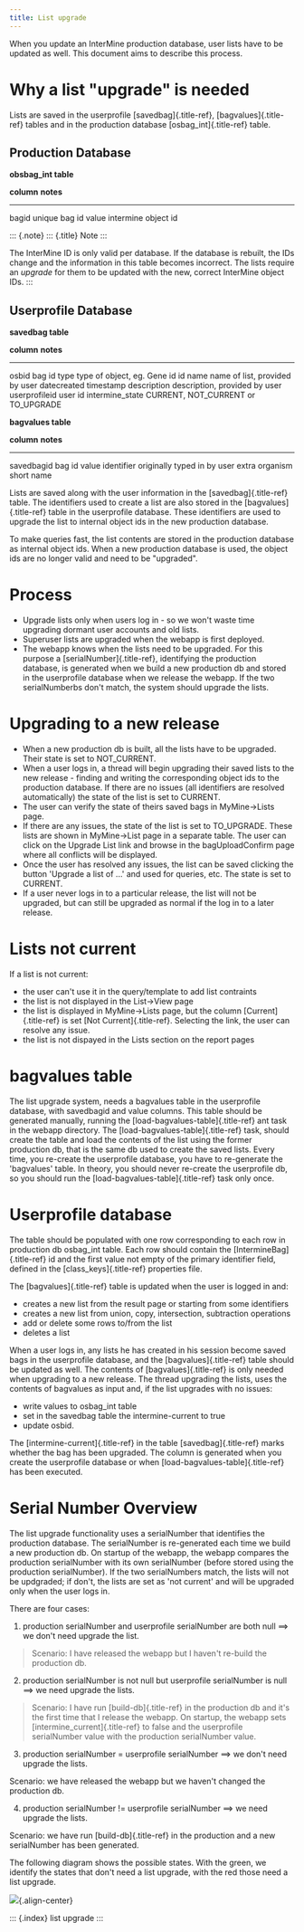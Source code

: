 ```yaml
---
title: List upgrade
---
```


When you update an InterMine production database, user lists have to be
updated as well. This document aims to describe this process.

Why a list \"upgrade\" is needed
================================

Lists are saved in the userprofile [savedbag]{.title-ref},
[bagvalues]{.title-ref} tables and in the production database
[osbag_int]{.title-ref} table.

Production Database
-------------------

**obsbag_int table**

  **column**   **notes**
  ------------ ---------------------
  bagid        unique bag id
  value        intermine object id

::: {.note}
::: {.title}
Note
:::

The InterMine ID is only valid per database. If the database is rebuilt,
the IDs change and the information in this table becomes incorrect. The
lists require an *upgrade* for them to be updated with the new, correct
InterMine object IDs.
:::

Userprofile Database
--------------------

**savedbag table**

  **column**        **notes**
  ----------------- ------------------------------------
  osbid             bag id
  type              type of object, eg. Gene
  id                id
  name              name of list, provided by user
  datecreated       timestamp
  description       description, provided by user
  userprofileid     user id
  intermine_state   CURRENT, NOT_CURRENT or TO_UPGRADE

**bagvalues table**

  **column**   **notes**
  ------------ ----------------------------------------
  savedbagid   bag id
  value        identifier originally typed in by user
  extra        organism short name

Lists are saved along with the user information in the
[savedbag]{.title-ref} table. The identifiers used to create a list are
also stored in the [bagvalues]{.title-ref} table in the userprofile
database. These identifiers are used to upgrade the list to internal
object ids in the new production database.

To make queries fast, the list contents are stored in the production
database as internal object ids. When a new production database is used,
the object ids are no longer valid and need to be \"upgraded\".

Process
=======

-   Upgrade lists only when users log in - so we won\'t waste time
    upgrading dormant user accounts and old lists.
-   Superuser lists are upgraded when the webapp is first deployed.
-   The webapp knows when the lists need to be upgraded. For this
    purpose a [serialNumber]{.title-ref}, identifying the production
    database, is generated when we build a new production db and stored
    in the userprofile database when we release the webapp. If the two
    serialNumberbs don\'t match, the system should upgrade the lists.

Upgrading to a new release
==========================

-   When a new production db is built, all the lists have to be
    upgraded. Their state is set to NOT_CURRENT.
-   When a user logs in, a thread will begin upgrading their saved lists
    to the new release - finding and writing the corresponding object
    ids to the production database. If there are no issues (all
    identifiers are resolved automatically) the state of the list is set
    to CURRENT.
-   The user can verify the state of theirs saved bags in MyMine-\>Lists
    page.
-   If there are any issues, the state of the list is set to TO_UPGRADE.
    These lists are shown in MyMine-\>List page in a separate table. The
    user can click on the Upgrade List link and browse in the
    bagUploadConfirm page where all conflicts will be displayed.
-   Once the user has resolved any issues, the list can be saved
    clicking the button \'Upgrade a list of \...\' and used for queries,
    etc. The state is set to CURRENT.
-   If a user never logs in to a particular release, the list will not
    be upgraded, but can still be upgraded as normal if the log in to a
    later release.

Lists not current
=================

If a list is not current:

-   the user can\'t use it in the query/template to add list contraints
-   the list is not displayed in the List-\>View page
-   the list is displayed in MyMine-\>Lists page, but the column
    [Current]{.title-ref} is set [Not Current]{.title-ref}. Selecting
    the link, the user can resolve any issue.
-   the list is not dispayed in the Lists section on the report pages

bagvalues table
===============

The list upgrade system, needs a bagvalues table in the userprofile
database, with savedbagid and value columns. This table should be
generated manually, running the [load-bagvalues-table]{.title-ref} ant
task in the webapp directory. The [load-bagvalues-table]{.title-ref}
task, should create the table and load the contents of the list using
the former production db, that is the same db used to create the saved
lists. Every time, you re-create the userprofile database, you have to
re-generate the \'bagvalues\' table. In theory, you should never
re-create the userprofile db, so you should run the
[load-bagvalues-table]{.title-ref} task only once.

Userprofile database
====================

The table should be populated with one row corresponding to each row in
production db osbag_int table. Each row should contain the
[IntermineBag]{.title-ref} id and the first value not empty of the
primary identifier field, defined in the [class_keys]{.title-ref}
properties file.

The [bagvalues]{.title-ref} table is updated when the user is logged in
and:

-   creates a new list from the result page or starting from some
    identifiers
-   creates a new list from union, copy, intersection, subtraction
    operations
-   add or delete some rows to/from the list
-   deletes a list

When a user logs in, any lists he has created in his session become
saved bags in the userprofile database, and the [bagvalues]{.title-ref}
table should be updated as well. The contents of [bagvalues]{.title-ref}
is only needed when upgrading to a new release. The thread upgrading the
lists, uses the contents of bagvalues as input and, if the list upgrades
with no issues:

-   write values to osbag_int table
-   set in the savedbag table the intermine-current to true
-   update osbid.

The [intermine-current]{.title-ref} in the table [savedbag]{.title-ref}
marks whether the bag has been upgraded. The column is generated when
you create the userprofile database or when
[load-bagvalues-table]{.title-ref} has been executed.

Serial Number Overview
======================

The list upgrade functionality uses a serialNumber that identifies the
production database. The serialNumber is re-generated each time we build
a new production db. On startup of the webapp, the webapp compares the
production serialNumber with its own serialNumber (before stored using
the production serialNumber). If the two serialNumbers match, the lists
will not be updgraded; if don\'t, the lists are set as \'not current\'
and will be upgraded only when the user logs in.

There are four cases:

1.  production serialNumber and userprofile serialNumber are both null
    ==\> we don\'t need upgrade the list.

> Scenario: I have released the webapp but I haven\'t re-build the
> production db.

2.  production serialNumber is not null but userprofile serialNumber is
    null ==\> we need upgrade the lists.

> Scenario: I have run [build-db]{.title-ref} in the production db and
> it\'s the first time that I release the webapp. On startup, the webapp
> sets [intermine_current]{.title-ref} to false and the userprofile
> serialNumber value with the production serialNumber value.

3.  production serialNumber = userprofile serialNumber ==\> we don\'t
    need upgrade the lists.

Scenario: we have released the webapp but we haven\'t changed the
production db.

4.  production serialNumber != userprofile serialNumber ==\> we need
    upgrade the lists.

Scenario: we have run [build-db]{.title-ref} in the production and a new
serialNumber has been generated.

The following diagram shows the possible states. With the green, we
identify the states that don\'t need a list upgrade, with the red those
need a list upgrade.

![](../../imgs/SerialNumber.png){.align-center}

::: {.index}
list upgrade
:::
